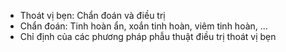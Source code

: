 - Thoát vị bẹn: Chẩn đoán và điều trị  
- Chẩn đoán: Tinh hoàn ẩn, xoắn tinh hoàn, viêm tinh hoàn, …  
- Chỉ định của các phương pháp phẫu thuật điều trị thoát vị bẹn